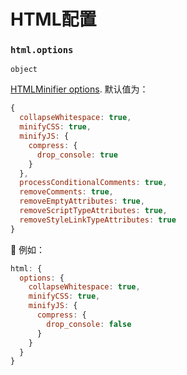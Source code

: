# HTML配置

### `html.options`

`object`

[HTMLMinifier options](https://github.com/kangax/html-minifier#options-quick-reference). 默认值为：

```js
{
  collapseWhitespace: true,
  minifyCSS: true,
  minifyJS: {
    compress: {
      drop_console: true
    }
  },
  processConditionalComments: true,
  removeComments: true,
  removeEmptyAttributes: true,
  removeScriptTypeAttributes: true,
  removeStyleLinkTypeAttributes: true
}
```

🌰 例如：

```js
html: {
  options: {
    collapseWhitespace: true,
    minifyCSS: true,
    minifyJS: {
      compress: {
        drop_console: false
      }
    }
  }
}
```
